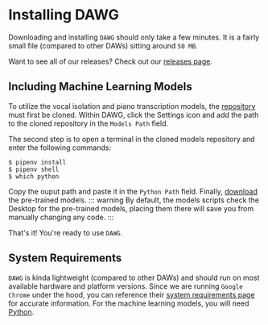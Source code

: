 # Installing DAWG
<download-button></download-button>

Downloading and installing `DAWG` should only take a few minutes. It is a fairly small file (compared to other DAWs) sitting around `50 MB`.

Want to see all of our releases? Check out our [releases page](https://github.com/dawg/dawg/releases).

## Including Machine Learning Models
To utilize the vocal isolation and piano transcription models, the [repository](https://github.com/dawg/models) must first be cloned. Within DAWG, click the Settings icon and add the path to the cloned repository in the `Models Path` field.

The second step is to open a terminal in the cloned models repository and enter the following commands: 
```
$ pipenv install
$ pipenv shell
$ which python
```
Copy the ouput path and paste it in the `Python Path` field. Finally, [download](https://github.com/dawg/models/releases/download/untagged-c25236915a5c8ba4e521/Models.zip) the pre-trained models. 
::: warning
By default, the models scripts check the Desktop for the pre-trained models, placing them there will save you from manually changing any code.
:::

That's it! You're ready to use `DAWG`.

## System Requirements
`DAWG` is kinda lightweight (compared to other DAWs) and should run on most available hardware and platform versions. Since we are running `Google Chrome` under the hood, you can reference their [system requirements page](https://support.google.com/chrome/a/answer/7100626?hl=en) for accurate information. For the machine learning models, you will need [Python](https://www.python.org/).
